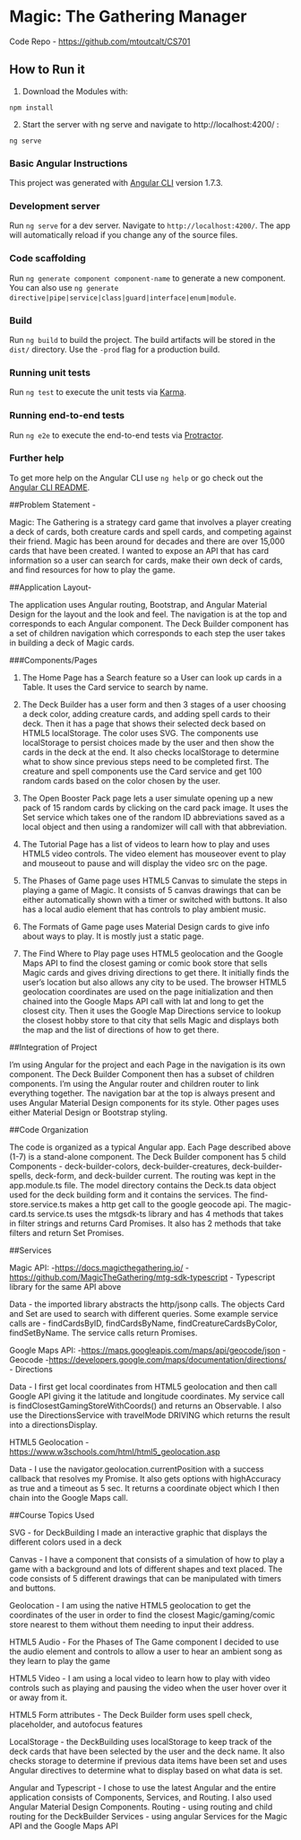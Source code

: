 # Magic: The Gathering Manager

Code Repo - https://github.com/mtoutcalt/CS701

## How to Run it

1) Download the Modules with:
```
npm install
```

2) Start the server with ng serve and navigate to http://localhost:4200/ :
```
ng serve
```

### Basic Angular Instructions

This project was generated with [Angular CLI](https://github.com/angular/angular-cli) version 1.7.3.

### Development server

Run `ng serve` for a dev server. Navigate to `http://localhost:4200/`. The app will automatically reload if you change any of the source files.

### Code scaffolding

Run `ng generate component component-name` to generate a new component. You can also use `ng generate directive|pipe|service|class|guard|interface|enum|module`.

### Build

Run `ng build` to build the project. The build artifacts will be stored in the `dist/` directory. Use the `-prod` flag for a production build.

### Running unit tests

Run `ng test` to execute the unit tests via [Karma](https://karma-runner.github.io).

### Running end-to-end tests

Run `ng e2e` to execute the end-to-end tests via [Protractor](http://www.protractortest.org/).

### Further help

To get more help on the Angular CLI use `ng help` or go check out the [Angular CLI README](https://github.com/angular/angular-cli/blob/master/README.md).

##Problem Statement -

Magic: The Gathering is a strategy card game that involves a player creating a deck of cards, both creature cards and spell cards, and competing against their friend.  Magic has been around for decades and there are over 15,000 cards that have been created.  I wanted to expose an API that has card information so a user can search for cards, make their own deck of cards, and find resources for how to play the game.

##Application Layout-

The application uses Angular routing, Bootstrap, and Angular Material Design for the layout and the look and feel.  The navigation is at the top and corresponds to each Angular component.  The Deck Builder component has a set of children navigation which corresponds to each step the user takes in building a deck of Magic cards.

###Components/Pages

1) The Home Page has a Search feature so a User can look up cards in a Table. It uses the Card service to search by name.

2) The Deck Builder has a user form and then 3 stages of a user choosing a deck color, adding creature cards, and adding spell cards to their deck.  Then it has a page that shows their selected deck based on HTML5 localStorage. The color uses SVG.  The components use localStorage to persist choices made by the user and then show the cards in the deck at the end.  It also checks localStorage to determine what to show since previous steps need to be completed first.  The creature and spell components use the Card service and get 100 random cards based on the color chosen by the user.

3) The Open Booster Pack page lets a user simulate opening up a new pack of 15 random cards by clicking on the card pack image. It uses the Set service which takes one of the random ID abbreviations saved as a local object and then using a randomizer will call with that abbreviation.

4) The Tutorial Page has a list of videos to learn how to play and uses HTML5 video controls.  The video element has mouseover event to play and mouseout to pause and will display the video src on the page.

5) The Phases of Game page uses HTML5 Canvas to simulate the steps in playing a game of Magic.  It consists of 5 canvas drawings that can be either automatically shown with a timer or switched with buttons.  It also has a local audio element that has controls to play ambient music.

6) The Formats of Game page uses Material Design cards to give info about ways to play.  It is mostly just a static page.

7) The Find Where to Play page uses HTML5 geolocation and the Google Maps API to find the closest gaming or comic book store that sells Magic cards and gives driving directions to get there.  It initially finds the user’s location but also allows any city to be used.  The browser HTML5 geolocation coordinates are used on the page initialization and then chained into the Google Maps API call with lat and long to get the closest city.  Then it uses the Google Map Directions service to lookup the closest hobby store to that city that sells Magic and displays both the map and the list of directions of how to get there.

##Integration of Project

I’m using Angular for the project and each Page in the navigation is its own component.  The Deck Builder Component then has a subset of children components.  I’m using the Angular router and children router to link everything together.  The navigation bar at the top is always present and uses Angular Material Design components for its style.  Other pages uses either Material Design or Bootstrap styling.

##Code Organization

The code is organized as a typical Angular app.  Each Page described above (1-7) is a stand-alone component.  The Deck Builder component has 5 child Components - deck-builder-colors, deck-builder-creatures, deck-builder-spells, deck-form, and deck-builder current.  The routing was kept in the app.module.ts file.  The model directory contains the Deck.ts data object used for the deck building form and it contains the services.  The find-store.service.ts makes a http get call to the google geocode api.  The magic-card.ts service.ts uses the mtgsdk-ts library and has 4 methods that takes in filter strings and returns Card Promises.  It also has 2 methods that take filters and return Set Promises.  

##Services

Magic API:
-https://docs.magicthegathering.io/
-https://github.com/MagicTheGathering/mtg-sdk-typescript - Typescript library for the same API above

Data - the imported library abstracts the http/jsonp calls.  The objects Card and Set are used to search with different queries.  Some example service calls are - findCardsByID, findCardsByName, findCreatureCardsByColor, findSetByName.  The service calls return Promises.  

Google Maps API:
-https://maps.googleapis.com/maps/api/geocode/json - Geocode
-https://developers.google.com/maps/documentation/directions/ - Directions

Data - I first get local coordinates from HTML5 geolocation and then call Google API giving it the latitude and longitude coordinates.  My service call is findClosestGamingStoreWithCoords() and returns an Observable.  I also use the DirectionsService with travelMode DRIVING which returns the result into a directionsDisplay.

HTML5 Geolocation - https://www.w3schools.com/html/html5_geolocation.asp

Data - I use the navigator.geolocation.currentPosition with a success callback that resolves my Promise.  It also gets options with highAccuracy as true and a timeout as 5 sec.  It returns a coordinate object which I then chain into the Google Maps call.

##Course Topics Used

SVG - for DeckBuilding I made an interactive graphic that displays the different colors used in a deck

Canvas - I have a component that consists of a simulation of how to play a game with a background and lots of different shapes and text placed. The code consists of 5 different drawings that can be manipulated with timers and buttons.

Geolocation - I am using the native HTML5 geolocation to get the coordinates of the user in order to find the closest Magic/gaming/comic store nearest to them without them needing to input their address.

HTML5 Audio  - For the Phases of The Game component I decided to use the audio element and controls to allow a user to hear an ambient song as they learn to play the game

HTML5 Video - I am using a local video to learn how to play with video controls such as playing and pausing the video when the user hover over it or away from it.

HTML5 Form attributes - The Deck Builder form uses spell check, placeholder, and autofocus features

LocalStorage - the DeckBuilding uses localStorage to keep track of the deck cards that have been selected by the user and the deck name.  It also checks storage to determine if previous data items have been set and uses Angular directives to determine what to display based on what data is set.

Angular and Typescript - I chose to use the latest Angular and the entire application consists of Components, Services, and Routing.  I also used Angular Material Design Components.
Routing - using routing and child routing for the DeckBuilder
Services - using angular Services for the Magic API and the Google Maps API
